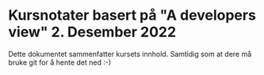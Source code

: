 # Kursnotater basert på "A developers view" 2. Desember 2022

Dette dokumentet sammenfatter kursets innhold. Samtidig som at dere må bruke git for å hente det ned :-)
